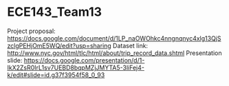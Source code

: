 # ECE143_Team13
Project proposal:
https://docs.google.com/document/d/1LP_naOWOhkc4nngnqnyc4xlg13QjSzclgPEHjOmE5WQ/edit?usp=sharing
Dataset link:
http://www.nyc.gov/html/tlc/html/about/trip_record_data.shtml
Presentation slide:
https://docs.google.com/presentation/d/1-IkX2ZsR0IrL1sv7UEBD8bqpMZjJMYTA5-3liFej4-k/edit#slide=id.g37f3954f58_0_93
